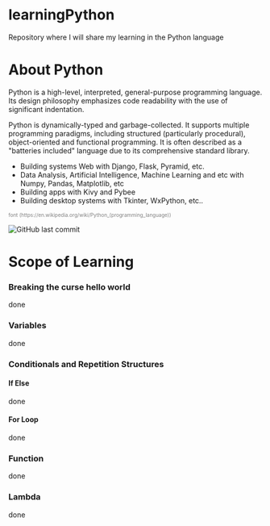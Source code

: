 # learningPython
Repository where I will share my learning in the Python language

# About Python

Python is a high-level, interpreted, general-purpose programming language. Its design philosophy emphasizes code readability with the use of significant indentation.

Python is dynamically-typed and garbage-collected. It supports multiple programming paradigms, including structured (particularly procedural), object-oriented and functional programming. It is often described as a "batteries included" language due to its comprehensive standard library.

 -  Building systems Web with Django, Flask, Pyramid, etc.
 -  Data Analysis, Artificial Intelligence, Machine Learning and etc with Numpy, Pandas, Matplotlib, etc
 -  Building apps with Kivy and Pybee
 -  Building desktop systems with Tkinter, WxPython, etc..

<p style = "font-size:10px;color:grey">font (https://en.wikipedia.org/wiki/Python_(programming_language))</p>

![GitHub last commit](https://img.shields.io/github/last-commit/Leonardo-Barcelos/LearningPython?style=flat-square)

# Scope of Learning
### Breaking the curse hello world
done

### Variables
done

### Conditionals and Repetition Structures
 #### If Else
 done

 #### For Loop
 done

 ### Function
done

### Lambda
done